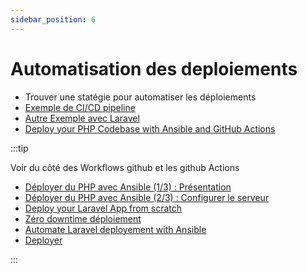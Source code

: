 ```yaml
---
sidebar_position: 6
---
```


# Automatisation des deploiements

- Trouver une statégie pour automatiser les déploiements
- [Exemple de CI/CD pipeline](https://medium.com/@michaelekpang/creating-a-ci-cd-pipeline-using-github-actions-b65bb248edfe)
- [Autre Exemple avec Laravel](https://dev.to/kenean50/automate-your-laravel-app-deployment-with-github-actions-2g7j)
- [Deploy your PHP Codebase with Ansible and GitHub Actions](https://laravel-news.com/deploy-your-php-app-with-ansible-and-github-actions)
  
:::tip

Voir du côté des Workflows github et les github Actions

- [Déployer du PHP avec Ansible (1/3) : Présentation](https://www.youtube.com/watch?v=GeHaIKCcGOE)
- [Déployer du PHP avec Ansible (2/3) : Configurer le serveur](https://www.youtube.com/watch?v=7dfRMy2luUM)
- [Deploy your Laravel App from scratch](https://lorisleiva.com/deploy-your-laravel-app-from-scratch)
- [Zéro downtime déploiement](https://warrickbayman.medium.com/zero-downtime-laravel-deployments-with-envoy-version-2-227c8259e31c)
- [Automate Laravel deployement with Ansible](https://roelofjanelsinga.com/articles/automating-laravel-deployment-using-ansible)
- [Deployer](https://deployer.org/docs/7.x/recipe/laravel)

:::
